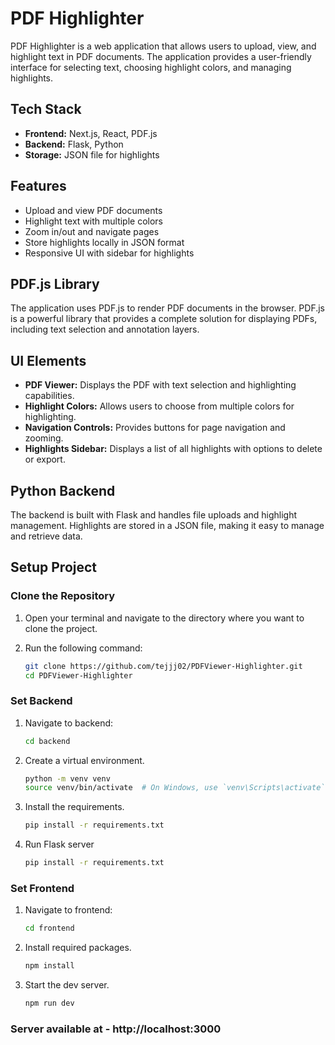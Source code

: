# PDF Highlighter

PDF Highlighter is a web application that allows users to upload, view, and highlight text in PDF documents. The application provides a user-friendly interface for selecting text, choosing highlight colors, and managing highlights.

## Tech Stack

- **Frontend:** Next.js, React, PDF.js
- **Backend:** Flask, Python
- **Storage:** JSON file for highlights

## Features

- Upload and view PDF documents
- Highlight text with multiple colors
- Zoom in/out and navigate pages
- Store highlights locally in JSON format
- Responsive UI with sidebar for highlights

## PDF.js Library

The application uses PDF.js to render PDF documents in the browser. PDF.js is a powerful library that provides a complete solution for displaying PDFs, including text selection and annotation layers.

## UI Elements

- **PDF Viewer:** Displays the PDF with text selection and highlighting capabilities.
- **Highlight Colors:** Allows users to choose from multiple colors for highlighting.
- **Navigation Controls:** Provides buttons for page navigation and zooming.
- **Highlights Sidebar:** Displays a list of all highlights with options to delete or export.

## Python Backend

The backend is built with Flask and handles file uploads and highlight management. Highlights are stored in a JSON file, making it easy to manage and retrieve data.

## Setup Project

### Clone the Repository

1. Open your terminal and navigate to the directory where you want to clone the project.
2. Run the following command:

   ```bash
   git clone https://github.com/tejjj02/PDFViewer-Highlighter.git
   cd PDFViewer-Highlighter

### Set Backend

1. Navigate to backend:

   ```bash
   cd backend

2. Create a virtual environment.
   ```bash
   python -m venv venv
   source venv/bin/activate  # On Windows, use `venv\Scripts\activate`

3. Install the requirements.
   ```bash
   pip install -r requirements.txt

4. Run Flask server
   ```bash
   pip install -r requirements.txt


### Set Frontend

1. Navigate to frontend:

   ```bash
   cd frontend

2. Install required packages.
   ```bash
   npm install

3. Start the dev server.
   ```bash
   npm run dev

### Server available at - http://localhost:3000
  

